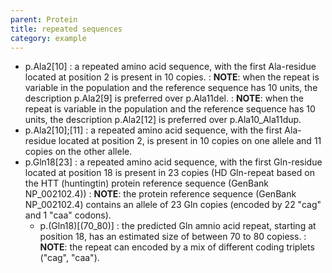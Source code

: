 ```yaml
---
parent: Protein
title: repeated sequences
category: example
---
```


*	p.Ala2[10]
	: a repeated amino acid sequence, with the first Ala-residue located at position 2 is present in 10 copies.
	: **NOTE**: when the repeat is variable in the population and the reference sequence has 10 units, the description p.Ala2[9] is preferred over p.Ala11del.
	: **NOTE**: when the repeat is variable in the population and the reference sequence has 10 units, the description p.Ala2[12] is preferred over p.Ala10_Ala11dup.
*	p.Ala2[10];[11]
	: a repeated amino acid sequence, with the first Ala-residue located at position 2, is present in 10 copies on one allele and 11 copies on the other allele.
*	p.Gln18[23]
	: a repeated amino acid sequence, with the first Gln-residue located at position 18 is present in 23 copies (HD Gln-repeat based on the HTT (huntingtin) protein reference sequence (GenBank NP_002102.4))
	: **NOTE**: the protein reference sequence (GenBank NP_002102.4) contains an allele of 23 Gln copies (encoded by 22 "cag" and 1 "caa" codons).
	*	p.(Gln18)[(70_80)]
		: the predicted Gln amnio acid repeat, starting at position 18, has an estimated size of between 70 to 80 copiess.
		: **NOTE**: the repeat can encoded by a mix of different coding triplets ("cag", "caa").
